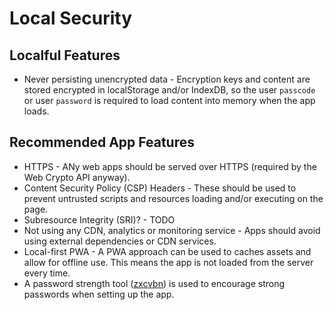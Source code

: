 # Local Security

## Localful Features
- Never persisting unencrypted data - Encryption keys and content are stored encrypted in localStorage and/or IndexDB, so the user `passcode` or user `password` is required to load content into memory when the app loads.

## Recommended App Features
- HTTPS - ANy web apps should be served over HTTPS (required by the Web Crypto API anyway).
- Content Security Policy (CSP) Headers - These should be used to prevent untrusted scripts and resources loading and/or executing on the page.
- Subresource Integrity (SRI)? - TODO
- Not using any CDN, analytics or monitoring service - Apps should avoid using external dependencies or CDN services.
- Local-first PWA - A PWA approach can be used to caches assets and allow for offline use. This means the app is not loaded from the server every time.
- A password strength tool ([zxcvbn](https://www.npmjs.com/package/zxcvbn)) is used to encourage strong passwords when setting up the app.
